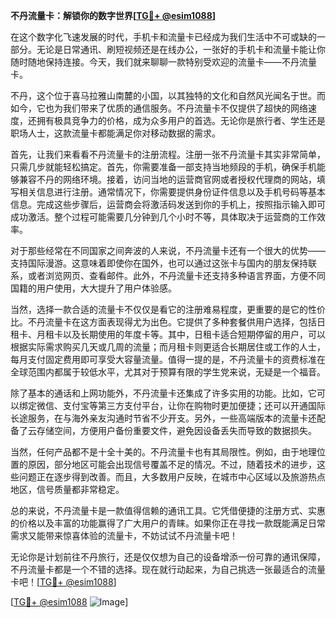 **不丹流量卡：解锁你的数字世界[[TG💪+ @esim1088](https://t.me/s/esim1088)]**

在这个数字化飞速发展的时代，手机卡和流量卡已经成为我们生活中不可或缺的一部分。无论是日常通讯、刷短视频还是在线办公，一张好的手机卡和流量卡能让你随时随地保持连接。今天，我们就来聊聊一款特别受欢迎的流量卡——不丹流量卡。

不丹，这个位于喜马拉雅山南麓的小国，以其独特的文化和自然风光闻名于世。而如今，它也为我们带来了优质的通信服务。不丹流量卡不仅提供了超快的网络速度，还拥有极具竞争力的价格，成为众多用户的首选。无论你是旅行者、学生还是职场人士，这款流量卡都能满足你对移动数据的需求。

首先，让我们来看看不丹流量卡的注册流程。注册一张不丹流量卡其实非常简单，只需几步就能轻松搞定。首先，你需要准备一部支持当地频段的手机，确保手机能够兼容不丹的网络环境。接着，访问当地的运营商官网或者授权代理商的网站，填写相关信息进行注册。通常情况下，你需要提供身份证件信息以及手机号码等基本信息。完成这些步骤后，运营商会将激活码发送到你的手机上，按照指示输入即可成功激活。整个过程可能需要几分钟到几个小时不等，具体取决于运营商的工作效率。

对于那些经常在不同国家之间奔波的人来说，不丹流量卡还有一个很大的优势——支持国际漫游。这意味着即使你在国外，也可以通过这张卡与国内的朋友保持联系，或者浏览网页、查看邮件。此外，不丹流量卡还支持多种语言界面，方便不同国籍的用户使用，大大提升了用户体验感。

当然，选择一款合适的流量卡不仅仅是看它的注册难易程度，更重要的是它的性价比。不丹流量卡在这方面表现得尤为出色。它提供了多种套餐供用户选择，包括日租卡、月租卡以及长期使用的年度卡等。其中，日租卡适合短期停留的用户，可以根据实际需求购买几天或几周的流量；而月租卡则更适合长期居住或工作的人士，每月支付固定费用即可享受大容量流量。值得一提的是，不丹流量卡的资费标准在全球范围内都属于较低水平，尤其对于预算有限的学生党来说，无疑是一个福音。

除了基本的通话和上网功能外，不丹流量卡还集成了许多实用的功能。比如，它可以绑定微信、支付宝等第三方支付平台，让你在购物时更加便捷；还可以开通国际长途服务，在与海外亲友沟通时节省不少开支。另外，一些高端版本的流量卡还配备了云存储空间，方便用户备份重要文件，避免因设备丢失而导致的数据损失。

当然，任何产品都不是十全十美的。不丹流量卡也有其局限性。例如，由于地理位置的原因，部分地区可能会出现信号覆盖不足的情况。不过，随着技术的进步，这些问题正在逐步得到改善。而且，大多数用户反映，在城市中心区域以及旅游热点地区，信号质量都非常稳定。

总的来说，不丹流量卡是一款值得信赖的通讯工具。它凭借便捷的注册方式、实惠的价格以及丰富的功能赢得了广大用户的青睐。如果你正在寻找一款既能满足日常需求又能带来惊喜体验的流量卡，不妨试试不丹流量卡吧！

无论你是计划前往不丹旅行，还是仅仅想为自己的设备增添一份可靠的通讯保障，不丹流量卡都是一个不错的选择。现在就行动起来，为自己挑选一张最适合的流量卡吧！[[TG💪+ @esim1088](https://t.me/s/esim1088)]

[[TG💪+ @esim1088](https://t.me/s/esim1088) ![Image](https://i.postimg.cc/4NQfJmqS/Snipaste-2025-05-13-00-14-12.png)]